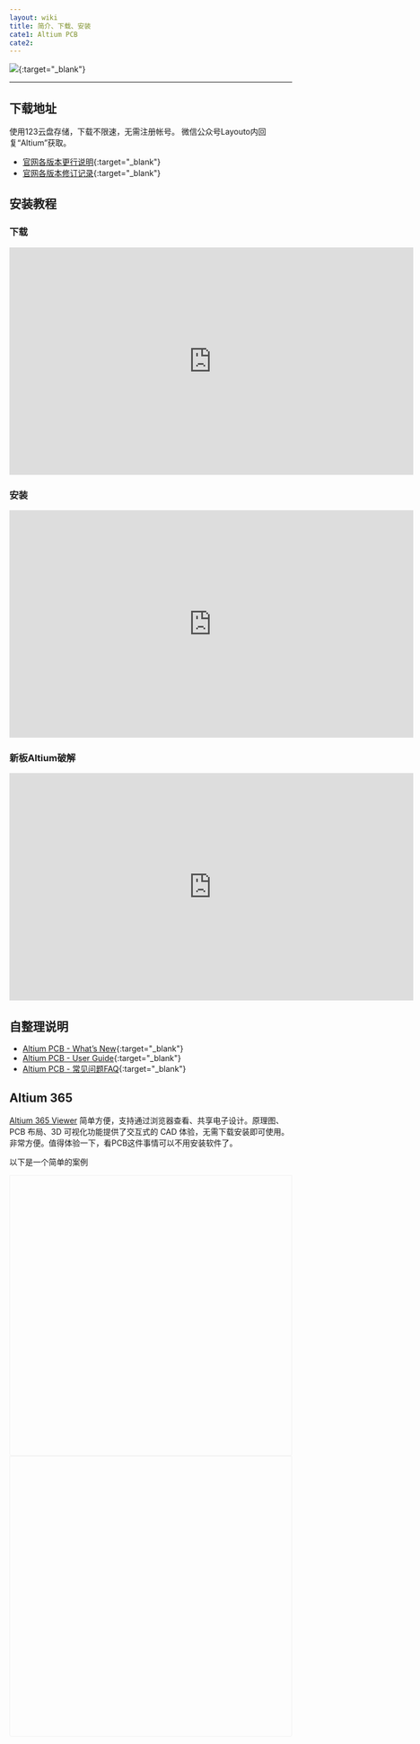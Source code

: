 ```yaml
---
layout: wiki
title: 简介、下载、安装
cate1: Altium PCB
cate2: 
---
```



![](https://tiny-y.asia/images/blog/2023/blog2022/Promo2.jpg){:target="_blank"}

* * *

## 下载地址

使用123云盘存储，下载不限速，无需注册帐号。
微信公众号Layouto内回复“Altium”获取。

<!--
[Altium官网](https://www.altium.com/products/downloads)可以查看已经发布的各版本[官方离线包链接](https://data.altium.com.cn/ui/core/index.html?mode=public&shareto=#expl-tabl./SHARED/!2aDHFk0vnu29pC2DEPXAR/xIf7A0R9s1oYqYd5/2.%20AD%E7%A6%BB%E7%BA%BF%E5%AE%89%E8%A3%85%E5%8C%85)（推荐，不限速）
-->

* [官网各版本更行说明](https://www.altium.com/documentation/altium-designer/new){:target="_blank"}
* [官网各版本修订记录](https://www.altium.com/documentation/altium-designer/public-release-notes){:target="_blank"}

<!--

下述链接使用迅雷下载

[Altium Designer All](https://pan.xunlei.com/s/VMts0m4kvDklWMD9kY65yDprA1) 提取码：2v99

压缩包解压密码 www.downloadly.ir

[Altium Designer 21.9.2](https://pan.xunlei.com/s/VMshCnfRYAXQT2amxCaVxaHOA1) [](https://pan.xunlei.com/s/VMshCnfRYAXQT2amxCaVxaHOA1) 提取码：zss7（21最终，20220106日更新）

[Altium Designer 20.2.8 Build 258](https://pan.xunlei.com/s/VMshEFP109YxGlKlpYhwKgwZA1) [](https://pan.xunlei.com/s/VMK988uQpZwJ9dH12JRdj9kmA1) 提取码：wa8q

[Altium Designer 19.1.9 Build 167](https://pan.xunlei.com/s/VMshFvLNVDG7_Qm3Udp75_iqA1) 提取码：xic6

[Altium Designer 18.1.9 Build 240 Beta](https://pan.xunlei.com/s/VMshEZlbCANhobkynDpcpNdeA1) 提取码：3hjs

[Altium Designer 17.1.9 Build 592](https://pan.xunlei.com/s/VMshEq1FPULxvz-co_YE2y3kA1) 提取码：sadw

[Altium Designer 16.1.12 Build 290](https://pan.xunlei.com/s/VMshF-V5gSTTlZw_wfa9O7tHA1) 提取码：e3ge

[Altium Designer 15.1.15](https://pan.xunlei.com/s/VMshGIAXakrEKSV0VdxHb2jIA1) 提取码：3q3p

[Altium Designer 10.1089.24016](https://pan.xunlei.com/s/VMshGbsTCANhobkynDpcpmfxA1) 提取码：uzbh

[ ](https://layouto.lanzoui.com/i3fc2re)[Altium Designer Winter 09精简](https://pan.xunlei.com/s/VMshGleUsPdJPpwCelGNL8xyA1) 提取码：h7ek

之前版本不再收录

以下为引用数据，未对数据做过验证

Altium Designer 14软件下载地址：

链接：[https://pan.baidu.com/s/19jCU5JaWdnc3VBFAn7t3RQ](https://pan.baidu.com/s/19jCU5JaWdnc3VBFAn7t3RQ) 密码：8i8a

Altium Designer 13软件下载地址：

链接：[https://pan.baidu.com/s/1zMNOTgQAG4EiSQN6AuYf0w](https://pan.baidu.com/s/1zMNOTgQAG4EiSQN6AuYf0w) 密码：o6lu

Altium Designer 10软件下载地址：

链接：[https://pan.baidu.com/s/1nzmFAagcp5V6F0pX8SOU7Q](https://pan.baidu.com/s/1nzmFAagcp5V6F0pX8SOU7Q) 密码：e0yw

-->

## 安装教程

### 下载

<iframe width="720" height="405" frameborder="0" src="https://www.ixigua.com/iframe/7320070472115651122?autoplay=0" referrerpolicy="unsafe-url" allowfullscreen></iframe>

### 安装

<iframe width="720" height="405" frameborder="0" src="https://www.ixigua.com/iframe/7320071239572455962?autoplay=0" referrerpolicy="unsafe-url" allowfullscreen></iframe>

### 新板Altium破解

<iframe width="720" height="405" frameborder="0" src="https://www.ixigua.com/iframe/7319411155972457001?autoplay=0" referrerpolicy="unsafe-url" allowfullscreen></iframe>

## 自整理说明

* [Altium PCB - What’s New](https://tiny-yhw.github.io//wiki/altium-whats-new/){:target="_blank"}
* [Altium PCB - User Guide](https://tiny-yhw.github.io//wiki/altium-user-guide/){:target="_blank"}
* [Altium PCB - 常见问题FAQ](https://tiny-yhw.github.io//wiki/altium-faq/){:target="_blank"}

## Altium 365

[Altium 365 Viewer](https://www.altium.com/viewer/) 简单方便，支持通过浏览器查看、共享电子设计。原理图、PCB 布局、3D 可视化功能提供了交互式的 CAD 体验，无需下载安装即可使用。非常方便。值得体验一下，看PCB这件事情可以不用安装软件了。

以下是一个简单的案例

<!-- wp:html -->
<p><script src="https://viewer.altium.com/client/static/js/embed.js"></script></p>
<div class="altium-ecad-viewer" style="border-radius: 0px 0px 4px 4px; height: 500px; overflow: hidden; max-width: 1280px; max-height: 700px; box-sizing: border-box; border: 1px solid #f1f1f1;" data-project-src="ba78ce79-ddbf-4844-97ac-19cdc2f481b9"> </div>
<!-- /wp:html -->

<!-- wp:html -->
<div class="altium-ecad-viewer" style="border-radius: 0px 0px 4px 4px; height: 500px; overflow: hidden; max-width: 1280px; max-height: 700px; box-sizing: border-box; border: 1px solid #f1f1f1;" data-project-src="83fee15c-e40c-46fc-b18d-d88fd633d9c5"> </div>
<!-- /wp:html -->